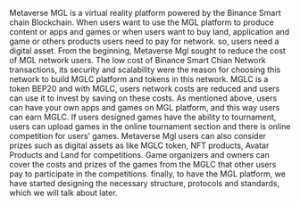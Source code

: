 
Metaverse MGL is a virtual reality platform powered by the Binance Smart chain Blockchain. When users want to use the MGL platform to produce content or apps and games or when users want to buy land, application and game or others products users need to pay for network. so, users need a digital asset.
From the beginning, Metaverse Mgl sought to reduce the cost of MGL network users. The low cost of Binance Smart Chian Network transactions, its security and scalability were the reason for choosing this network to build MGLC platform and tokens in this network. 
MGLC is a token BEP20 and with MGLC, users network costs are reduced and users can use it to invest by saving on these costs.  As mentioned above, users can have your own apps and games on MGL platform, and this way users can earn MGLC. 
If users designed games have the ability to tournament, users can upload games in the online tournament section and there is online competition for users’ games.
Metaverse Mgl users can also consider prizes such as digital assets as like MGLC token, NFT products, Avatar Products and Land for competitions. 
Game organizers and owners can cover the costs and prizes of the games from the MGLC that other users pay to participate in the competitions.
finally, to have the MGL platform, we have started designing the necessary structure, protocols and standards, which we will talk about later.

